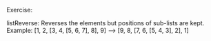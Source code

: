Exercise:

listReverse:<nl>
Reverses the elements but positions of sub-lists are kept. <nl>
Example: [1, 2, [3, 4, [5, 6, 7], 8], 9] --> [9, 8, [7, 6, [5, 4, 3], 2], 1]
